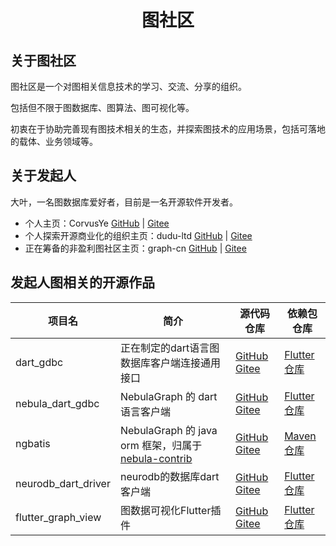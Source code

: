 <h1 align=center>图社区</h1>

## 关于图社区
图社区是一个对图相关信息技术的学习、交流、分享的组织。

包括但不限于图数据库、图算法、图可视化等。

初衷在于协助完善现有图技术相关的生态，并探索图技术的应用场景，包括可落地的载体、业务领域等。

## 关于发起人
大叶，一名图数据库爱好者，目前是一名开源软件开发者。
- 个人主页：CorvusYe [GitHub](https://github.com/CorvusYe) | [Gitee](https://gitee.com/CorvusYe)
- 个人探索开源商业化的组织主页：dudu-ltd [GitHub](https://github.com/dudu-ltd) | [Gitee](https://gitee.com/dudu-ltd)
- 正在筹备的非盈利图社区主页：graph-cn [GitHub](https://github.com/graph-cn) | [Gitee](https://gitee.com/graph-cn)

## 发起人图相关的开源作品
项目名 | 简介 | 源代码仓库 | 依赖包仓库
---|---|---|---
dart_gdbc | 正在制定的dart语言图数据库客户端连接通用接口 | [GitHub](https://github.com/graph-cn/dart_gdbc) [Gitee](https://gitee.com/graph-cn/dart_gdbc) | [Flutter仓库](https://pub.flutter-io.cn/packages/dart_gdbc)
nebula_dart_gdbc | NebulaGraph 的 dart 语言客户端 | [GitHub](https://github.com/graph-cn/nebula_dart_gdbc) [Gitee](https://gitee.com/graph-cn/nebula_dart_gdbc) |  [Flutter仓库](https://pub.flutter-io.cn/packages/nebula_dart_gdbc)
ngbatis | NebulaGraph 的 java orm 框架，归属于[nebula-contrib](https://github.com/nebula-contrib/)| [GitHub](https://github.com/nebula-contrib/ngbatis)  [Gitee](https://gitee.com/CorvusYe/ngbatis) |  [Maven仓库](https://central.sonatype.com/artifact/org.nebula-contrib/ngbatis)
neurodb_dart_driver | neurodb的数据库dart客户端 | [GitHub](https://github.com/graph-cn/neurodb_dart_driver) [Gitee](https://gitee.com/graph-cn/neurodb_dart_driver) | [Flutter仓库](https://pub.flutter-io.cn/packages/neurodb_dart_driver)
flutter_graph_view | 图数据可视化Flutter插件 | [GitHub](https://github.com/dudu-ltd/flutter_graph_view) [Gitee](https://gitee.com/dudu-ltd/flutter_graph_view) | [Flutter仓库](https://pub.flutter-io.cn/packages/flutter_graph_view)

